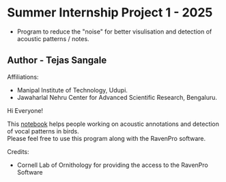 # Summer Internship Project 1 - 2025
-  Program to reduce the "noise" for better visulisation and detection of acoustic patterns / notes.

## Author - Tejas Sangale

Affiliations:
-  Manipal Institute of Technology, Udupi.
-  Jawaharlal Nehru Center for Advanced Scientific Research, Bengaluru.

Hi Everyone! 

This [notebook](JNCASR_Final_Summer_Internship_Project_2025_V6.ipynb) helps people working on acoustic annotations and detection of vocal patterns in birds.
<br>
Please feel free to use this program along with the RavenPro software.

Credits:
-  Cornell Lab of Ornithology for providing the access to the RavenPro Software
